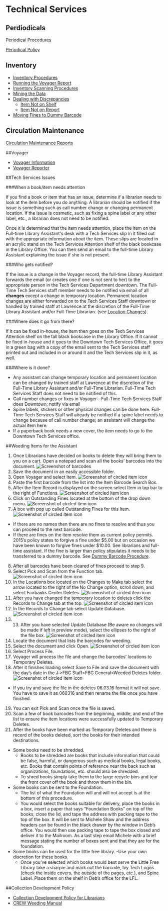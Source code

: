 # Technical Services

## Perdiodicals
[Periodical Procedures](http://library.ivytech.edu/c.php?g=416463&p=3041295)

[Periodical Policy](http://library.ivytech.edu/c.php?g=399021&p=2711608)

## Inventory
- [Inventory Procedures](http://library.ivytech.edu/c.php?g=416463&p=3041357)
- [Running the Voyager Report](http://library.ivytech.edu/c.php?g=416463&p=3041357#s-lg-box-wrapper-11021927)
- [Inventory Scanning Procedures](http://library.ivytech.edu/c.php?g=416463&p=3041357#s-lg-box-wrapper-11021931)
- [Mining the Data](http://library.ivytech.edu/c.php?g=416463&p=3041357#s-lg-box-wrapper-11022056)
- [Dealing with Discrepancies](http://library.ivytech.edu/c.php?g=416463&p=3041357#s-lg-box-wrapper-11021939)
  - [Item Not on Shelf](http://library.ivytech.edu/c.php?g=416463&p=3041357#s-lg-box-wrapper-13331572)
  - [Item Not on Report](http://library.ivytech.edu/c.php?g=416463&p=3041357#s-lg-box-wrapper-13331892)
- [Moving Fines to Dummy Barcode](http://library.ivytech.edu/c.php?g=416463&p=3041357#s-lg-box-wrapper-13378352)

## Circulation Maintenance
[Circulation Maintenance Reports](http://library.ivytech.edu/c.php?g=416463&p=3232572)

##Voyager
- [Voyager Information](http://library.ivytech.edu/c.php?g=416463&p=3249759)
- [Voyager Reporter](http://library.ivytech.edu/c.php?g=416463&p=3249759#s-lg-box-wrapper-13133114)

##Tech Services Issues

###When a book/item needs attention

If you find a book or item that has an issue, determine if a librarian needs to look at the item before you do anything.  A librarian should be notified if the issue is something such as call number change or changing permanent location. If the issue is cosmetic, such as fixing a spine label or any other label, etc., a librarian does not need to be notified.  

Once it is determined that the item needs attention, place the item on the Full-time Library Assistant's desk with a Tech Services slip in it filled out with the appropriate information about the item.  These slips are located in an acrylic stand on the Tech Services Attention shelf of the black bookcase in the Library Office.  You can then send an email to the full-time Library Assistant explaining the issue if she is not present. 

###Who gets notified?

If the issue is a change in the Voyager record, the full-time Library Assistant forwards the email (or creates one if one is not sent to her) to the appropriate person in the Tech Services Department downtown.  The Full-Time Tech Services staff member needs to be notified via email of all **changes** except a change in temporary location.  Permanent location changes are either forwarded on to the Tech Services Staff downtown or handled by trained staff at Lawrence at the discretion of the Full-Time Library Assistant and/or Full-Time Librarian. (see [Location Changes](http://library.ivytech.edu/c.php?g=416463&p=3249759#s-lg-box-wrapper-13868743)).

###Where does it go from there?

If it can be fixed in-house, the item then goes on the Tech Services Attention shelf on the tall black bookcase in the Library Office. If it cannot be fixed in-house and it goes to the Downtown Tech Services Office, it goes in a green bag with a copy of the email sent to the Tech Services staff printed out and included in or around it and the Tech Services slip in it, as well.

###Where is it done?

- Any assistant can change temporary location and permanent location can be changed by trained staff at Lawrence at the discretion of the Full-Time Library Assistant and/or Full-Time Librarian.  Full-Time Tech Services Staff does not need to be notified of this.
- Call number changes or fixes in Voyager—Full-Time Tech Services Staff does Downtown; notify via email
- Spine labels, stickers or other physical changes can be done here.  Full-Time Tech Services Staff will already be notified if a spine label needs to change because of call number change; an assistant will change the actual item here.
- If a paperback book needs a new cover, the item needs to go to the Downtown Tech Services office.

##Weeding Items for the Assistant
1. Once Librarians have decided on books to delete they will bring them to you on a cart. Open a notepad and scan all the books’ barcodes into the document.
  ![Screenshot of barcodes](http://s3.amazonaws.com/libapps/accounts/41940/images/weeding1.jpg)
2. Save the document in an easily accessible folder.
3. Open Voyager and select Item.
  ![Screenshot of circled item icon](http://s3.amazonaws.com/libapps/accounts/41940/images/weeding2.jpg)
4. Paste the first barcode from the list into the Item Barcode Search Box.
5. After the Item Record is displayed on the screen select Item in top bar to the right of Functions.
  ![Screenshot of circled item icon](http://s3.amazonaws.com/libapps/accounts/41940/images/weeding3.jpg)
6. Click on Outstanding Fines located at the bottom of the drop down menu.
  ![Screenshot of circled item icon](http://s3.amazonaws.com/libapps/accounts/41940/images/weeding4.jpg)
7. A box with pop up called Outstanding Fines for this Item.
  ![Screenshot of circled item icon](http://s3.amazonaws.com/libapps/accounts/41940/images/weeding5.jpg)
  - If there are no names then there are no fines to resolve and thus you can proceed to the next barcode.
  - If there are fines on the item resolve them as current policy permits. 2015’s policy states to forgive a fine under $5.00 but on occasion we have been known to forgive fines under $10.00. See librarians and full-time assistant. If the fine is larger than policy stipulates it needs to be transferred to a dummy barcode. See [Dummy Barcode Procedure](http://library.ivytech.edu/c.php?g=416463&p=3041357#s-lg-box-wrapper-13378352).
8. After all barcodes have been cleared of fines proceed to step 9.
9. Select Pick and Scan from the Function tab.
  ![Screenshot of circled item icon](http://s3.amazonaws.com/libapps/accounts/41940/images/weeding6.jpg)
10. In the Locations box located on the Changes to Make tab select the arrow located to the right of the No Change option, scroll down, and select Fairbanks Center Deletes.
  ![Screenshot of circled item icon](http://s3.amazonaws.com/libapps/accounts/41940/images/weeding7.jpg)
11. After you have changed the temporary location to deletes click the Records to Change tab at the top.
  ![Screenshot of circled item icon](http://s3.amazonaws.com/libapps/accounts/41940/images/weeding8.jpg)
12. In the Records to Change tab select Update Database.
  ![Screenshot of circled item icon](http://s3.amazonaws.com/libapps/accounts/41940/images/weeding9.jpg)
13. 13. After you have selected Update Database (Be aware no changes will be made if left in preview mode), select the ellipses to the right of the file box.
  ![Screenshot of circled item icon](http://s3.amazonaws.com/libapps/accounts/41940/images/weeding10.jpg)
14. Locate the document that lists the barcodes for weeding.
15. Select the document and click Open.
  ![Screenshot of circled item icon](http://s3.amazonaws.com/libapps/accounts/41940/images/weeding11.jpg)
16. Select Process File.
17. Voyager will process the file and change the barcodes’ locations to Temporary Deletes.
18. After it finishes loading select Save to File and save the document with the day’s date in the J:>FBC Staff>FBC General>Weeded Deletes folder.
  ![Screenshot of circled item icon](http://s3.amazonaws.com/libapps/accounts/41940/images/weeding12.jpg)
  - If you try and save the file in the deletes 06.03.16 format it will not save. You have to save it as 060316 and then rename the file once you have finished.
19. You can exit Pick and Scan once the file is saved.
20. Scan a few of book barcodes from the beginning, middle, and end of the list to ensure the item locations were successfully updated to Temporary Deletes.
21. After the books have been marked as Temporary Deletes and there is record of the books deleted, sort the books for their intended destinations.
  - Some books need to be shredded.
    - Books to be shredded are books that include information that could be false, harmful, or dangerous such as medical books, legal books, etc. Books that contain points of reference near the back such as organizations, foundations, etc. should also be shredded.
    - To shred books simply take them to the large recycle bins and tear the front cover off the book and throw them in the bin.
  - Some books can be sent to the Foundation.
    - The list of what the Foundation will and will not accept is at the bottom of this procedure.
    - You would select the books suitable for delivery, place the books in a box, insert a paper that says “Foundation Books” on top of the books, close the lid, and tape the address with packing tape to the top of the box. It will be sent to Michele Shaw and the address headers can be found in the black drawer by the window in Deb’s office. You would then use packing tape to tape the box closed and deliver it to the Mailroom. As a last step email Michele with a brief message stating the number of boxes sent and that they are for the foundation.
- Some books can be used for the little free library.
    -Use your own discretion for these books.
    - Once you’ve selected which books would best serve the Little Free Library take a sharpie and mark out the barcode, Ivy Tech Logos (check the inside covers, the outside of the pages, etc.), and Spine Label. Place them on the shelf in Deb’s office for the LFL.

##Collection Development Policy
- [Collection Development Policy for Librarians](http://library.ivytech.edu/c.php?g=453550)
- [CREW Weeding Manual](hhttps://www.tsl.texas.gov/sites/default/files/public/tslac/ld/ld/pubs/crew/crewmethod12.pdf)
